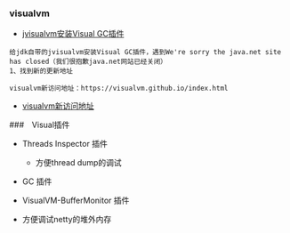 ### visualvm
- [jvisualvm安装Visual GC插件](https://blog.csdn.net/shuai825644975/article/details/78970371)

```
给jdk自带的jvisualvm安装Visual GC插件，遇到We're sorry the java.net site has closed（我们很抱歉java.net网站已经关闭）
1、找到新的更新地址

visualvm新访问地址：https://visualvm.github.io/index.html

```
- [visualvm新访问地址](https://visualvm.github.io/index.html)

###　Visual插件
- Threads Inspector 插件
    - 方便thread dump的调试
    
- GC 插件

- VisualVM-BufferMonitor 插件
 - 方便调试netty的堆外内存